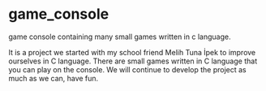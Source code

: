 # game_console
game console containing many small games written in c language.

<div>

It is a project we started with my school friend Melih Tuna İpek to improve ourselves in C language. There are small games written in C language that you can play on the console. We will continue to develop the project as much as we can, have fun.


</div>
